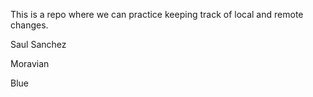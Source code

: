 This is a repo where we can practice keeping track of local and remote 
changes.

Saul Sanchez


Moravian


Blue
